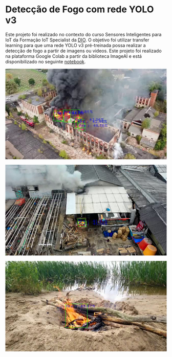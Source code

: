 # Detecção de Fogo com rede YOLO v3 

Este projeto foi realizado no contexto do curso Sensores Inteligentes para IoT da Formação IoT Specialist da [DIO](dio.me). O objetivo foi utilizar transfer learning para que uma rede YOLO v3 pré-treinada possa realizar a detecção de fogo a partir de imagens ou videos. Este projeto foi realizado na plataforma Google Colab a partir da biblioteca ImageAI e está disponibilizado no seguinte [notebook](Deteccao_fogo_yolo_v3.ipynb). 

![Exemplo video 3](fire_video_3_random_frame.png)

![Exemplo video 2](fire_video_2_random_frame.png)

![Exemplo video 1](fire_video_random_frame.png)

